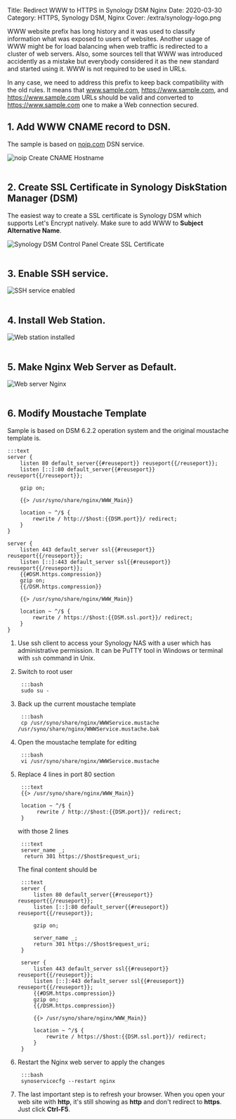 Title: Redirect WWW to HTTPS in Synology DSM Nginx
Date: 2020-03-30
Category: HTTPS, Synology DSM, Nginx
Cover: /extra/synology-logo.png

WWW website prefix has long history and it was used to classify information what was exposed to users of websites. Another usage of WWW might be for load balancing when web traffic is redirected to a cluster of web servers. Also, some sources tell that WWW was introduced accidently as a mistake but everybody considered it as the new standard and started using it. WWW is not required to be used in URLs. 

In any case, we need to address this prefix to keep back compatibility with the old rules. It means that www.sample.com, https://www.sample.com, and https://www.sample.com URLs should be valid and converted to https://www.sample.com one to make a Web connection secured.

## 1. Add WWW CNAME record to DSN.

The sample is based on [noip.com](https://www.noip.com) DSN service.

![noip Create CNAME Hostname]({static}/images/redirect-www-to-htpps-in-synology-nas-nginx/noip-create-cname-hostname.png)</br></br>

## 2. Create SSL Certificate in Synology DiskStation Manager (DSM)

The easiest way to create a SSL certificate is Synology DSM which supports Let's Encrypt natively. Make sure to add WWW to **Subject Alternative Name**.

![Synology DSM Control Panel Create SSL Certificate]({static}/images/redirect-www-to-htpps-in-synology-nas-nginx/control-panel-create-ssl-certificate.png)</br></br>

## 3. Enable SSH service.

![SSH service enabled]({static}/images/redirect-www-to-htpps-in-synology-nas-nginx/control-panel-terminal.png)</br></br>

## 4. Install Web Station.

![Web station installed]({static}/images/redirect-www-to-htpps-in-synology-nas-nginx/web-station-installed.png)</br></br>

## 5. Make Nginx Web Server as Default.

![Web server Nginx]({static}/images/redirect-www-to-htpps-in-synology-nas-nginx/web-server-nginx.png)</br></br>

## 6. Modify Moustache Template 

Sample is based on DSM 6.2.2 operation system and the original moustache template is.

    :::text
    server {
        listen 80 default_server{{#reuseport}} reuseport{{/reuseport}};
        listen [::]:80 default_server{{#reuseport}} reuseport{{/reuseport}};

        gzip on;

        {{> /usr/syno/share/nginx/WWW_Main}}

        location ~ ^/$ {
            rewrite / http://$host:{{DSM.port}}/ redirect;
        }
    }

    server {
        listen 443 default_server ssl{{#reuseport}} reuseport{{/reuseport}};
        listen [::]:443 default_server ssl{{#reuseport}} reuseport{{/reuseport}};
        {{#DSM.https.compression}}
        gzip on;
        {{/DSM.https.compression}}

        {{> /usr/syno/share/nginx/WWW_Main}}

        location ~ ^/$ {
            rewrite / https://$host:{{DSM.ssl.port}}/ redirect;
        }
    }

1. Use ssh client to access your Synology NAS with a user which has administrative permission. It can be PuTTY tool in Windows or terminal with `ssh` command in Unix. 

2. Switch to root user

        :::bash
        sudo su -

3. Back up the current moustache template

        :::bash
        cp /usr/syno/share/nginx/WWWService.mustache /usr/syno/share/nginx/WWWService.mustache.bak

4. Open the moustache template for editing

        :::bash
        vi /usr/syno/share/nginx/WWWService.mustache

5. Replace 4 lines in port 80 section

        :::text
        {{> /usr/syno/share/nginx/WWW_Main}}

        location ~ ^/$ {
             rewrite / http://$host:{{DSM.port}}/ redirect;
        }

    with those 2 lines

        :::text
        server_name _;
         return 301 https://$host$request_uri;

    The final content should be

        :::text
        server {
            listen 80 default_server{{#reuseport}} reuseport{{/reuseport}};
            listen [::]:80 default_server{{#reuseport}} reuseport{{/reuseport}};

            gzip on;

            server_name _;
            return 301 https://$host$request_uri;
        }

        server {
            listen 443 default_server ssl{{#reuseport}} reuseport{{/reuseport}};
            listen [::]:443 default_server ssl{{#reuseport}} reuseport{{/reuseport}};
            {{#DSM.https.compression}}
            gzip on;
            {{/DSM.https.compression}}

            {{> /usr/syno/share/nginx/WWW_Main}}

            location ~ ^/$ {
                rewrite / https://$host:{{DSM.ssl.port}}/ redirect;
            }
        }

6. Restart the Nginx web server to apply the changes

        :::bash
        synoservicecfg --restart nginx

7. The last important step is to refresh your browser. When you open your web site with **http**, it's still showing as **http** and don't redirect to **https**. Just click **Ctrl-F5**.
